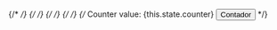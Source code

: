  {/* <CounterConProps value={5} /> */}
        {/* <CounterConProps value={10} /> */}
        {/* <CounterConProps value={50} /> */}
        {/* <List users={users} /> */}
        {/* <label>Counter value: {this.state.counter}</label>
        <button onClick={this.clickButton}>Contador</button> */}
      